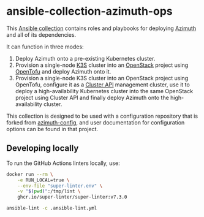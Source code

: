 # ansible-collection-azimuth-ops

This [Ansible collection](https://docs.ansible.com/ansible/latest/user_guide/collections_using.html)
contains roles and playbooks for deploying [Azimuth](https://github.com/azimuth-cloud/azimuth) and
all of its dependencies.

It can function in three modes:

  1. Deploy Azimuth onto a pre-existing Kubernetes cluster.
  2. Provision a single-node [K3S](https://k3s.io/) cluster into an
     [OpenStack](https://www.openstack.org/) project using [OpenTofu](https://opentofu.org/)
     and deploy Azimuth onto it.
  3. Provision a single-node K3S cluster into an OpenStack project using OpenTofu, configure
     it as a [Cluster API](https://cluster-api.sigs.k8s.io/) management cluster, use it
     to deploy a high-availability Kubernetes cluster into the same OpenStack project using
     Cluster API and finally deploy Azimuth onto the high-availability cluster.

This collection is designed to be used with a configuration repository that is forked
from [azimuth-config](https://github.com/azimuth-cloud/azimuth-config), and user documentation
for configuration options can be found in that project.

## Developing locally

To run the GitHub Actions linters locally, use:

```sh
docker run --rm \
    -e RUN_LOCAL=true \
    --env-file "super-linter.env" \
    -v "$(pwd)":/tmp/lint \
    ghcr.io/super-linter/super-linter:v7.3.0
```

```sh
ansible-lint -c .ansible-lint.yml 
```
